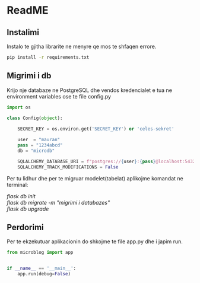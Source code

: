 # ReadME

## Instalimi

Instalo te gjitha librarite ne menyre qe mos te shfaqen errore.

```bash
pip install -r requirements.txt
```
## Migrimi i db

Krijo nje databaze ne PostgreSQL dhe vendos kredencialet e tua ne environment variables ose te file config.py

```python
import os

class Config(object):
   
    SECRET_KEY = os.environ.get('SECRET_KEY') or 'celes-sekret'

    user  = "mauran"
    pass = "1234abcd"
    db = "microdb"

    SQLALCHEMY_DATABASE_URI = f"postgres://{user}:{pass}@localhost:5432/{db}"
    SQLALCHEMY_TRACK_MODIFICATIONS = False
```
Per tu lidhur dhe per te migruar modelet(tabelat) aplikojme komandat ne terminal:

*flask db init*\
*flask db migrate -m "migrimi i databazes"*\
*flask db upgrade*


## Perdorimi 

Per te ekzekutuar aplikacionin do shkojme te file app.py dhe i japim run.

```python
from microblog import app


if __name__ == '__main__':
    app.run(debug=False)

```
